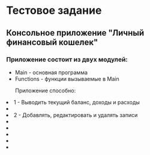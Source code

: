 <h1>Тестовое задание</h1>
<h2>Консольное приложение "Личный финансовый кошелек"</h2>
<h3>Приложение состоит из двух модулей:</h3>
<ul>
  <li>Main - основная программа</li>
  <li>Functions - функции вызываемые в Main</li>
</ul>
<ul>Приложение способно:</ul>
<li>1 - Выводить текущий баланс, доходы и расходы<li>
<li>2 - Добавлять, редактировать и удалять записи<li>
<li><li>
<li><li>